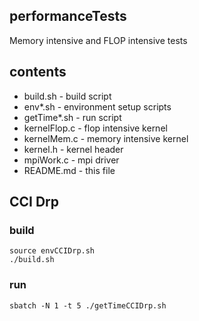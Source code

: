 ## performanceTests
Memory intensive and FLOP intensive tests

## contents
- build.sh - build script
- env*.sh - environment setup scripts
- getTime*.sh - run script
- kernelFlop.c - flop intensive kernel
- kernelMem.c - memory intensive kernel
- kernel.h - kernel header
- mpiWork.c - mpi driver
- README.md - this file

## CCI Drp

### build

    source envCCIDrp.sh
    ./build.sh

### run

    sbatch -N 1 -t 5 ./getTimeCCIDrp.sh
